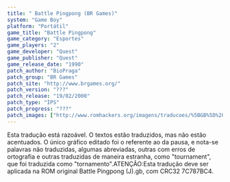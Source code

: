 ```yaml
---
title: " Battle Pingpong (BR Games)"
system: "Game Boy"
platform: "Portátil"
game_title: "Battle Pingpong"
game_category: "Esportes"
game_players: "2"
game_developer: "Quest"
game_publisher: "Quest"
game_release_date: "1990"
patch_author: "BioPraga"
patch_group: "BR Games"
patch_site: "http://www.brgames.org/"
patch_version: "???"
patch_release: "19/02/2000"
patch_type: "IPS"
patch_progress: "???"
patch_images: ["http://www.romhackers.org/imagens/traducoes/%5BGB%5D%20Battle%20Pingpong%20-%20BR%20Games%20-%2001.png","http://www.romhackers.org/imagens/traducoes/%5BGB%5D%20Battle%20Pingpong%20-%20BR%20Games%20-%2002.png","http://www.romhackers.org/imagens/traducoes/%5BGB%5D%20Battle%20Pingpong%20-%20BR%20Games%20-%2003.png"]
---
```

Esta tradução está razoável. O textos estão traduzidos, mas não estão acentuados. O único gráfico editado foi o referente ao da pausa, e nota-se palavras não traduzidas, algumas abreviadas, outras com erros de ortografia e outras traduzidas de maneira estranha, como "tournament", que foi traduzida como "tornamento".ATENÇÃO:Esta tradução deve ser aplicada na ROM original Battle Pingpong (J).gb, com CRC32 7C787BC4.
